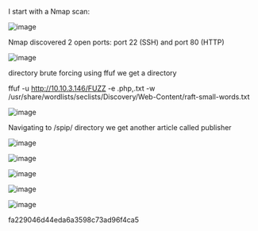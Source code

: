 
I start with a Nmap scan:

![image](https://github.com/user-attachments/assets/c2553df2-62cb-43cb-aa70-176bc74ddd05)

Nmap discovered 2 open ports: port 22 (SSH) and port 80 (HTTP)

![image](https://github.com/user-attachments/assets/01f1a259-73ff-4381-9b94-7e20fc93e4aa)


directory brute forcing using ffuf we get a directory

ffuf -u http://10.10.3.146/FUZZ -e .php,.txt -w  /usr/share/wordlists/seclists/Discovery/Web-Content/raft-small-words.txt

![image](https://github.com/user-attachments/assets/d7ba86bd-e404-499d-9c36-7d88532dfd71)

Navigating to /spip/ directory we get another article called publisher

![image](https://github.com/user-attachments/assets/b57861fb-be37-4405-a280-58808cba5a2a)

![image](https://github.com/user-attachments/assets/ae740fd2-8458-4d42-89f8-61ac3bfb05ba)

![image](https://github.com/user-attachments/assets/2dde3ff6-3a4d-431b-a832-adb81ece93dc)


![image](https://github.com/user-attachments/assets/7aa61437-cb92-4d46-8c4c-25fe59aea9d9)


![image](https://github.com/user-attachments/assets/0837530f-6168-402f-bac3-8d9d56020bf9)

fa229046d44eda6a3598c73ad96f4ca5 












